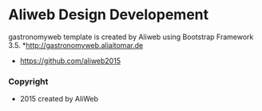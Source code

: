 # Aliweb Design Developement

 gastronomyweb template is created by Aliweb using Bootstrap Framework 3.5.
 *http://gastronomyweb.aliaitomar.de

 * https://github.com/aliweb2015
 
### Copyright
* 2015 created by AliWeb


